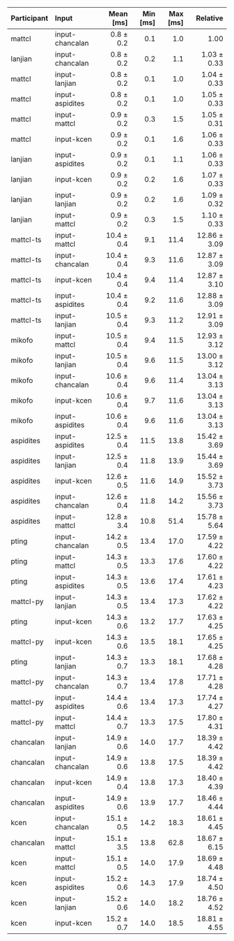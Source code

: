 | Participant | Input | Mean [ms] | Min [ms] | Max [ms] | Relative |
|:---|:---|---:|---:|---:|---:|
| mattcl | input-chancalan | 0.8 ± 0.2 | 0.1 | 1.0 | 1.00 |
| lanjian | input-chancalan | 0.8 ± 0.2 | 0.2 | 1.1 | 1.03 ± 0.33 |
| mattcl | input-lanjian | 0.8 ± 0.2 | 0.1 | 1.0 | 1.04 ± 0.33 |
| mattcl | input-aspidites | 0.8 ± 0.2 | 0.1 | 1.0 | 1.05 ± 0.33 |
| mattcl | input-mattcl | 0.9 ± 0.2 | 0.3 | 1.5 | 1.05 ± 0.31 |
| mattcl | input-kcen | 0.9 ± 0.2 | 0.1 | 1.6 | 1.06 ± 0.33 |
| lanjian | input-aspidites | 0.9 ± 0.2 | 0.1 | 1.1 | 1.06 ± 0.33 |
| lanjian | input-kcen | 0.9 ± 0.2 | 0.2 | 1.6 | 1.07 ± 0.33 |
| lanjian | input-lanjian | 0.9 ± 0.2 | 0.2 | 1.6 | 1.09 ± 0.32 |
| lanjian | input-mattcl | 0.9 ± 0.2 | 0.3 | 1.5 | 1.10 ± 0.33 |
| mattcl-ts | input-mattcl | 10.4 ± 0.4 | 9.1 | 11.4 | 12.86 ± 3.09 |
| mattcl-ts | input-chancalan | 10.4 ± 0.4 | 9.3 | 11.6 | 12.87 ± 3.09 |
| mattcl-ts | input-kcen | 10.4 ± 0.4 | 9.4 | 11.4 | 12.87 ± 3.10 |
| mattcl-ts | input-aspidites | 10.4 ± 0.4 | 9.2 | 11.6 | 12.88 ± 3.09 |
| mattcl-ts | input-lanjian | 10.5 ± 0.4 | 9.3 | 11.2 | 12.91 ± 3.09 |
| mikofo | input-mattcl | 10.5 ± 0.4 | 9.4 | 11.5 | 12.93 ± 3.12 |
| mikofo | input-lanjian | 10.5 ± 0.4 | 9.6 | 11.5 | 13.00 ± 3.12 |
| mikofo | input-chancalan | 10.6 ± 0.4 | 9.6 | 11.4 | 13.04 ± 3.13 |
| mikofo | input-kcen | 10.6 ± 0.4 | 9.7 | 11.6 | 13.04 ± 3.13 |
| mikofo | input-aspidites | 10.6 ± 0.4 | 9.6 | 11.6 | 13.04 ± 3.13 |
| aspidites | input-aspidites | 12.5 ± 0.4 | 11.5 | 13.8 | 15.42 ± 3.69 |
| aspidites | input-lanjian | 12.5 ± 0.4 | 11.8 | 13.9 | 15.44 ± 3.69 |
| aspidites | input-kcen | 12.6 ± 0.5 | 11.6 | 14.9 | 15.52 ± 3.73 |
| aspidites | input-chancalan | 12.6 ± 0.4 | 11.8 | 14.2 | 15.56 ± 3.73 |
| aspidites | input-mattcl | 12.8 ± 3.4 | 10.8 | 51.4 | 15.78 ± 5.64 |
| pting | input-chancalan | 14.2 ± 0.5 | 13.4 | 17.0 | 17.59 ± 4.22 |
| pting | input-mattcl | 14.3 ± 0.5 | 13.3 | 17.6 | 17.60 ± 4.22 |
| pting | input-aspidites | 14.3 ± 0.5 | 13.6 | 17.4 | 17.61 ± 4.23 |
| mattcl-py | input-lanjian | 14.3 ± 0.5 | 13.4 | 17.3 | 17.62 ± 4.22 |
| pting | input-kcen | 14.3 ± 0.6 | 13.2 | 17.7 | 17.63 ± 4.25 |
| mattcl-py | input-kcen | 14.3 ± 0.6 | 13.5 | 18.1 | 17.65 ± 4.25 |
| pting | input-lanjian | 14.3 ± 0.7 | 13.3 | 18.1 | 17.68 ± 4.28 |
| mattcl-py | input-chancalan | 14.3 ± 0.7 | 13.4 | 17.8 | 17.71 ± 4.28 |
| mattcl-py | input-aspidites | 14.4 ± 0.6 | 13.4 | 17.3 | 17.74 ± 4.27 |
| mattcl-py | input-mattcl | 14.4 ± 0.7 | 13.3 | 17.5 | 17.80 ± 4.31 |
| chancalan | input-lanjian | 14.9 ± 0.6 | 14.0 | 17.7 | 18.39 ± 4.42 |
| chancalan | input-chancalan | 14.9 ± 0.6 | 13.8 | 17.5 | 18.39 ± 4.42 |
| chancalan | input-kcen | 14.9 ± 0.4 | 13.8 | 17.3 | 18.40 ± 4.39 |
| chancalan | input-aspidites | 14.9 ± 0.6 | 13.9 | 17.7 | 18.46 ± 4.44 |
| kcen | input-chancalan | 15.1 ± 0.5 | 14.2 | 18.3 | 18.61 ± 4.45 |
| chancalan | input-mattcl | 15.1 ± 3.5 | 13.8 | 62.8 | 18.67 ± 6.15 |
| kcen | input-mattcl | 15.1 ± 0.5 | 14.0 | 17.9 | 18.69 ± 4.48 |
| kcen | input-aspidites | 15.2 ± 0.6 | 14.3 | 17.9 | 18.74 ± 4.50 |
| kcen | input-lanjian | 15.2 ± 0.6 | 14.0 | 18.2 | 18.76 ± 4.52 |
| kcen | input-kcen | 15.2 ± 0.7 | 14.0 | 18.5 | 18.81 ± 4.55 |
